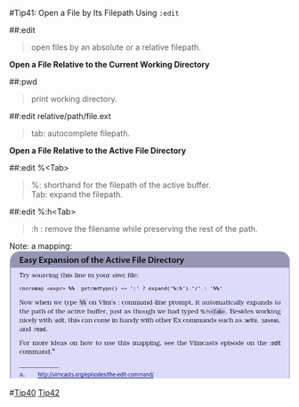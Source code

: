 #Tip41: Open a File by Its Filepath Using `:edit`  
  
##:edit  
>open files by an absolute or a relative filepath.  
  
**Open a File Relative to the Current Working Directory**  
  
##:pwd  
>print working directory.  
  
##:edit relative/path/file.ext  
>tab: autocomplete filepath.  
  
**Open a File Relative to the Active File Directory**  
  
##:edit %&lt;Tab&gt;  
>%: shorthand for the filepath of the active buffer.  
>Tab: expand the filepath.  
  
##:edit %:h&lt;Tab&gt;  
>:h : remove the filename while preserving the rest of the path.  
  
Note: a mapping:  
![tip41](images/tip41.png)  
  
#[Tip40](tip40.md) [Tip42](tip42.md)

